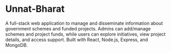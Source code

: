 # Unnat-Bharat
A full-stack web application to manage and disseminate information about government schemes and funded projects. Admins can add/manage schemes and project funds, while users can explore initiatives, view project details, and access support. Built with React, Node.js, Express, and MongoDB.
